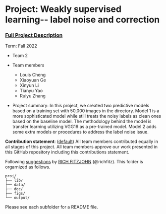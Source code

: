 # Project: Weakly supervised learning-- label noise and correction


### [Full Project Description](doc/project3_desc.md)

Term: Fall 2022

+ Team 2
+ Team members
	+ Louis Cheng
	+ Xiaoyuan Ge
	+ Xinyun Li
	+ Tianyu Yao
	+ Ruiyu Zhang

+ Project summary: In this project, we created two predictive models based on a training set with 50,000 images in the directory. Model 1 is a more sophisticated model while still treats the noisy labels as clean ones based on the baseline model. The methodology behind the model is transfer learning utilizing VGG16 as a pre-trained model. Model 2 adds some extra models or procedures to address the label noise issue. 

	
**Contribution statement**: ([default](doc/a_note_on_contributions.md)) All team members contributed equally in all stages of this project. All team members approve our work presented in this GitHub repository including this contributions statement. 

Following [suggestions](http://nicercode.github.io/blog/2013-04-05-projects/) by [RICH FITZJOHN](http://nicercode.github.io/about/#Team) (@richfitz). This folder is orgarnized as follows.

```
proj/
├── lib/
├── data/
├── doc/
├── figs/
└── output/
```

Please see each subfolder for a README file.

